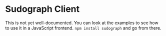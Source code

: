# Sudograph Client

This is not yet well-documented. You can look at the examples to see how to use it in a JavaScript frontend. `npm install sudograph` and go from there.